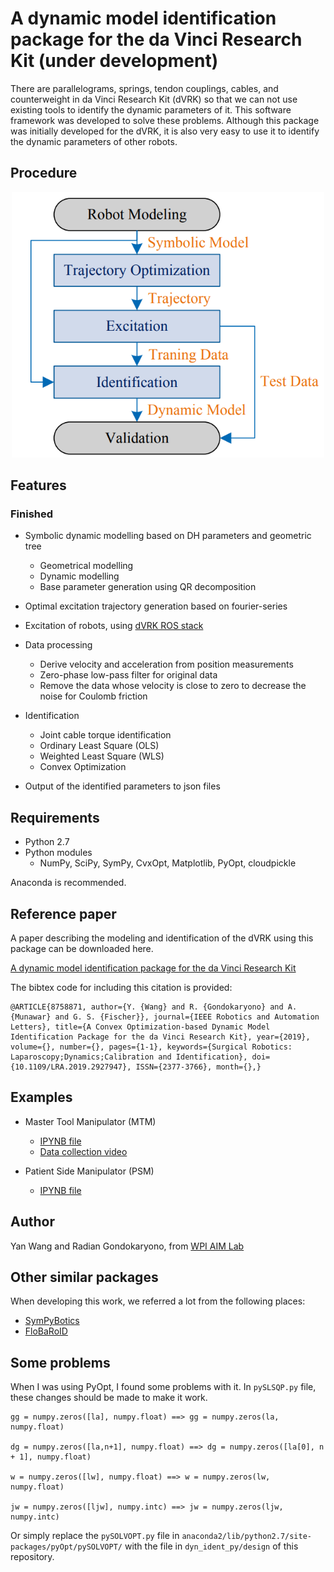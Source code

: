 # A dynamic model identification package for the da Vinci Research Kit (under development)

There are parallelograms, springs, tendon couplings, cables, and counterweight in da Vinci Research Kit (dVRK)
so that we can not use existing tools to identify the dynamic parameters of it.
This software framework was developed to solve these problems.
Although this package was initially developed for the dVRK, it is also very easy to use it to identify the dynamic
parameters of other robots.


## Procedure

<p align="center">
  <img src="design/workflow.png" width="500" title="hover text">
</p>

## Features
### Finished
* Symbolic dynamic modelling based on DH parameters and geometric tree
    * Geometrical modelling
    * Dynamic modelling
    * Base parameter generation using QR decomposition
* Optimal excitation trajectory generation based on fourier-series
* Excitation of robots, using [dVRK ROS stack](https://github.com/jhu-dvrk/dvrk-ros)
* Data processing
    * Derive velocity and acceleration from position measurements
    * Zero-phase low-pass filter for original data
    * Remove the data whose velocity is close to zero to decrease the noise for Coulomb friction
* Identification
    * Joint cable torque identification
    * Ordinary Least Square (OLS)
    * Weighted Least Square (WLS)
    * Convex Optimization

* Output of the identified parameters to json files

## Requirements
* Python 2.7
* Python modules
    * NumPy, SciPy, SymPy, CvxOpt, Matplotlib, PyOpt, cloudpickle


Anaconda is recommended.

## Reference paper
A paper describing the modeling and identification of the dVRK using this package can be downloaded here.

[A dynamic model identification package for the da Vinci Research Kit](https://arxiv.org/abs/1902.10875)


The bibtex code for including this citation is provided:
~~~
@ARTICLE{8758871, author={Y. {Wang} and R. {Gondokaryono} and A. {Munawar} and G. S. {Fischer}}, journal={IEEE Robotics and Automation Letters}, title={A Convex Optimization-based Dynamic Model Identification Package for the da Vinci Research Kit}, year={2019}, volume={}, number={}, pages={1-1}, keywords={Surgical Robotics: Laparoscopy;Dynamics;Calibration and Identification}, doi={10.1109/LRA.2019.2927947}, ISSN={2377-3766}, month={},}
~~~

## Examples
* Master Tool Manipulator (MTM)
  * [IPYNB file](main_mtm.ipynb)
  * [Data collection video](https://www.youtube.com/watch?v=Sr3Uku1zgDw&index=5&list=PLkjUJbdG0RkTyNv7_gz-2ws8oqGo_xPtc&t=0s)

* Patient Side Manipulator (PSM)
  * [IPYNB file](main_psm.ipynb)

## Author
Yan Wang and Radian Gondokaryono, from [WPI AIM Lab](http://aimlab.wpi.edu/) 

## Other similar packages
When developing this work, we referred a lot from the following places:
* [SymPyBotics](https://github.com/cdsousa/SymPyBotics)
* [FloBaRoID](https://github.com/kjyv/FloBaRoID)

## Some problems
When I was using PyOpt, I found some problems with it. In ```pySLSQP.py``` file, these changes should be made to make it work.
```
gg = numpy.zeros([la], numpy.float) ==> gg = numpy.zeros(la, numpy.float)

dg = numpy.zeros([la,n+1], numpy.float) ==> dg = numpy.zeros([la[0], n + 1], numpy.float)

w = numpy.zeros([lw], numpy.float) ==> w = numpy.zeros(lw, numpy.float)

jw = numpy.zeros([ljw], numpy.intc) ==> jw = numpy.zeros(ljw, numpy.intc)
```
Or simply replace the ```pySOLVOPT.py``` file in ```anaconda2/lib/python2.7/site-packages/pyOpt/pySOLVOPT/``` with the file in ```dyn_ident_py/design``` of this repository.

		
